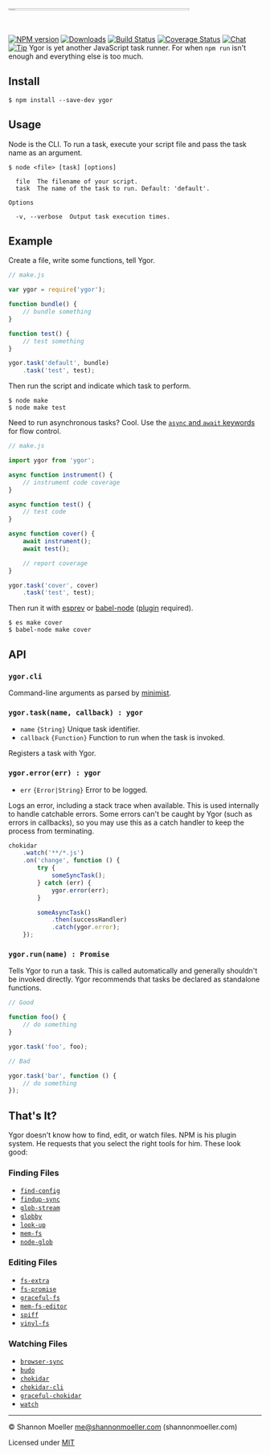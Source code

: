<img src="https://cdn.rawgit.com/shannonmoeller/ygor/7b58826/logo.svg" alt="ygor" width="360" style="margin:0 auto;max-width:100%;height:1%;" />

[![NPM version][npm-img]][npm-url] [![Downloads][downloads-img]][npm-url] [![Build Status][travis-img]][travis-url] [![Coverage Status][coveralls-img]][coveralls-url] [![Chat][gitter-img]][gitter-url] [![Tip][amazon-img]][amazon-url]
Ygor is yet another JavaScript task runner. For when `npm run` isn't enough and everything else is too much.

## Install

    $ npm install --save-dev ygor

## Usage

Node is the CLI. To run a task, execute your script file and pass the task name as an argument.

    $ node <file> [task] [options]

      file  The filename of your script.
      task  The name of the task to run. Default: 'default'.

    Options

      -v, --verbose  Output task execution times.

## Example

Create a file, write some functions, tell Ygor.

```js
// make.js

var ygor = require('ygor');

function bundle() {
    // bundle something
}

function test() {
    // test something
}

ygor.task('default', bundle)
    .task('test', test);
```

Then run the script and indicate which task to perform.

    $ node make
    $ node make test

Need to run asynchronous tasks? Cool. Use the [`async` and `await` keywords](https://jakearchibald.com/2014/es7-async-functions/) for flow control.

```js
// make.js

import ygor from 'ygor';

async function instrument() {
    // instrument code coverage
}

async function test() {
    // test code
}

async function cover() {
    await instrument();
    await test();

    // report coverage
}

ygor.task('cover', cover)
    .task('test', test);
```

Then run it with [esprev](https://github.com/shannonmoeller/esprev) or [babel-node](http://babeljs.io/docs/usage/cli/#babel-node) ([plugin](transform-async-to-generator) required).

    $ es make cover
    $ babel-node make cover

## API

### `ygor.cli`

Command-line arguments as parsed by [minimist](http://npm.im/minimist).

### `ygor.task(name, callback) : ygor`

- `name` `{String}` Unique task identifier.
- `callback` `{Function}` Function to run when the task is invoked.

Registers a task with Ygor.

### `ygor.error(err) : ygor`

- `err` `{Error|String}` Error to be logged.

Logs an error, including a stack trace when available. This is used internally to handle catchable errors. Some errors can't be caught by Ygor (such as errors in callbacks), so you may use this as a catch handler to keep the process from terminating.

```js
chokidar
    .watch('**/*.js')
    .on('change', function () {
        try {
            someSyncTask();
        } catch (err) {
            ygor.error(err);
        }

        someAsyncTask()
            .then(successHandler)
            .catch(ygor.error);
    });
```

### `ygor.run(name) : Promise`

Tells Ygor to run a task. This is called automatically and generally shouldn't be invoked directly. Ygor recommends that tasks be declared as standalone functions.

```js
// Good

function foo() {
    // do something
}

ygor.task('foo', foo);

// Bad

ygor.task('bar', function () {
    // do something
});
```

## That's It?

Ygor doesn't know how to find, edit, or watch files. NPM is his plugin system. He requests that you select the right tools for him. These look good:

### Finding Files

- [`find-config`](http://npm.im/find-config)
- [`findup-sync`](http://npm.im/findup-sync)
- [`glob-stream`](http://npm.im/glob-stream)
- [`globby`](http://npm.im/globby)
- [`look-up`](http://npm.im/look-up)
- [`mem-fs`](http://npm.im/mem-fs)
- [`node-glob`](http://npm.im/node-glob)

### Editing Files

- [`fs-extra`](http://npm.im/fs-extra)
- [`fs-promise`](http://npm.im/fs-promise)
- [`graceful-fs`](http://npm.im/graceful-fs)
- [`mem-fs-editor`](http://npm.im/mem-fs-editor)
- [`spiff`](http://npm.im/spiff)
- [`vinyl-fs`](http://npm.im/vinyl-fs)

### Watching Files

- [`browser-sync`](http://npm.im/browser-sync)
- [`budo`](http://npm.im/budo)
- [`chokidar`](http://npm.im/chokidar)
- [`chokidar-cli`](http://npm.im/chokidar-cli)
- [`graceful-chokidar`](http://npm.im/graceful-chokidar)
- [`watch`](http://npm.im/watch)

----

© Shannon Moeller <me@shannonmoeller.com> (shannonmoeller.com)

Licensed under [MIT](http://shannonmoeller.com/mit.txt)

[amazon-img]:    https://img.shields.io/badge/amazon-tip_jar-yellow.svg?style=flat-square
[amazon-url]:    https://www.amazon.com/gp/registry/wishlist/1VQM9ID04YPC5?sort=universal-price
[coveralls-img]: http://img.shields.io/coveralls/shannonmoeller/ygor/master.svg?style=flat-square
[coveralls-url]: https://coveralls.io/r/shannonmoeller/ygor
[downloads-img]: http://img.shields.io/npm/dm/ygor.svg?style=flat-square
[gitter-img]:    http://img.shields.io/badge/gitter-join_chat-1dce73.svg?style=flat-square
[gitter-url]:    https://gitter.im/shannonmoeller/shannonmoeller
[npm-img]:       http://img.shields.io/npm/v/ygor.svg?style=flat-square
[npm-url]:       https://npmjs.org/package/ygor
[travis-img]:    http://img.shields.io/travis/shannonmoeller/ygor.svg?style=flat-square
[travis-url]:    https://travis-ci.org/shannonmoeller/ygor
